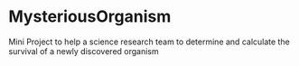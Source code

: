 # MysteriousOrganism
Mini Project to help a science research team to determine and calculate the survival of a newly discovered organism
